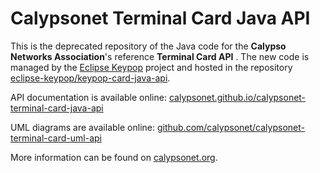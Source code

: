 # Calypsonet Terminal Card Java API

This is the deprecated repository of the Java code for the **Calypso Networks Association**'s reference **Terminal Card API** .
The new code is managed by the [Eclipse Keypop](https://keypop.org/) project and hosted in the repository [eclipse-keypop/keypop-card-java-api](https://github.com/eclipse-keypop/keypop-card-java-api/).

API documentation is available online: [calypsonet.github.io/calypsonet-terminal-card-java-api](https://calypsonet.github.io/calypsonet-terminal-card-java-api)

UML diagrams are available online: [github.com/calypsonet/calypsonet-terminal-card-uml-api](https://github.com/calypsonet/calypsonet-terminal-card-uml-api)

More information can be found on [calypsonet.org](http://calypsonet.org).

